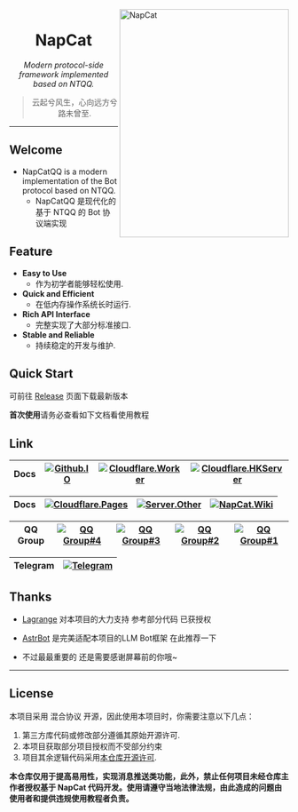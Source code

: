 <img src="https://napneko.github.io/assets/newnewlogo.png" width = "305" height = "411" alt="NapCat" align=right />
<div align="center">

# NapCat



_Modern protocol-side framework implemented based on NTQQ._

> 云起兮风生，心向远方兮路未曾至.

</div>

---

## Welcome
+ NapCatQQ is a modern implementation of the Bot protocol based on NTQQ.
  - NapCatQQ 是现代化的基于 NTQQ 的 Bot 协议端实现

## Feature

+ **Easy to Use**
  - 作为初学者能够轻松使用.
+ **Quick and Efficient**
  - 在低内存操作系统长时运行.
+ **Rich API Interface**
  - 完整实现了大部分标准接口.
+ **Stable and Reliable**
  - 持续稳定的开发与维护.
## Quick Start

可前往 [Release](https://github.com/NapNeko/NapCatQQ/releases/) 页面下载最新版本

**首次使用**请务必查看如下文档看使用教程

## Link

| Docs | [![Github.IO](https://img.shields.io/badge/docs%20on-Github.IO-orange)](https://napneko.github.io/) | [![Cloudflare.Worker](https://img.shields.io/badge/docs%20on-Cloudflare.Worker-black)](https://doc.napneko.icu/) | [![Cloudflare.HKServer](https://img.shields.io/badge/docs%20on-Cloudflare.HKServer-informational)](https://napcat.napneko.icu/) |
|:-:|:-:|:-:|:-:|

| Docs | [![Cloudflare.Pages](https://img.shields.io/badge/docs%20on-Cloudflare.Pages-blue)](https://napneko.pages.dev/) | [![Server.Other](https://img.shields.io/badge/docs%20on-Server.Other-green)](https://napcat.cyou/) | [![NapCat.Wiki](https://img.shields.io/badge/docs%20on-NapCat.Wiki-red)](https://www.napcat.wiki) |
|:-:|:-:|:-:|:-:|

| QQ Group | [![QQ Group#4](https://img.shields.io/badge/QQ%20Group%234-Join-blue)](https://qm.qq.com/q/CMmPbGw0jA) | [![QQ Group#3](https://img.shields.io/badge/QQ%20Group%233-Join-blue)](https://qm.qq.com/q/8zJMLjqy2Y) | [![QQ Group#2](https://img.shields.io/badge/QQ%20Group%232-Join-blue)](https://qm.qq.com/q/HaRcfrHpUk) | [![QQ Group#1](https://img.shields.io/badge/QQ%20Group%231-Join-blue)](https://qm.qq.com/q/I6LU87a0Yq) |
|:-:|:-:|:-:|:-:|:-:|

| Telegram | [![Telegram](https://img.shields.io/badge/Telegram-MelodicMoonlight-blue)](https://t.me/MelodicMoonlight) |
|:-:|:-:|

## Thanks

+ [Lagrange](https://github.com/LagrangeDev/Lagrange.Core) 对本项目的大力支持 参考部分代码 已获授权

+ [AstrBot](https://github.com/AstrBotDevs/AstrBot) 是完美适配本项目的LLM Bot框架 在此推荐一下

+ 不过最最重要的 还是需要感谢屏幕前的你哦~

---

## License
本项目采用 混合协议 开源，因此使用本项目时，你需要注意以下几点：
1. 第三方库代码或修改部分遵循其原始开源许可.
2. 本项目获取部分项目授权而不受部分约束
2. 项目其余逻辑代码采用[本仓库开源许可](./LICENSE).

**本仓库仅用于提高易用性，实现消息推送类功能，此外，禁止任何项目未经仓库主作者授权基于 NapCat 代码开发。使用请遵守当地法律法规，由此造成的问题由使用者和提供违规使用教程者负责。**
